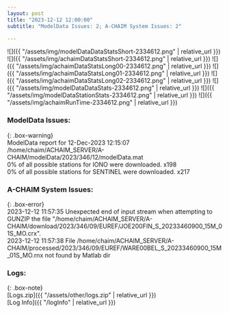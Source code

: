 ```yaml
---
layout: post
title: "2023-12-12 12:00:00"
subtitle: "ModelData Issues: 2; A-CHAIM System Issues: 2"

---
```


![]({{ "/assets/img/modelDataDataStatsShort-2334612.png" | relative_url }})
![]({{ "/assets/img/achaimDataStatsShort-2334612.png" | relative_url }})
![]({{ "/assets/img/achaimDataStatsLong00-2334612.png" | relative_url }})
![]({{ "/assets/img/achaimDataStatsLong01-2334612.png" | relative_url }})
![]({{ "/assets/img/achaimDataStatsLong02-2334612.png" | relative_url }})
![]({{ "/assets/img/modelDataDataStats-2334612.png" | relative_url }})
![]({{ "/assets/img/modelDataStationStats-2334612.png" | relative_url }})
![]({{ "/assets/img/achaimRunTime-2334612.png" | relative_url }})


### ModelData Issues:  
  
{: .box-warning}  
 ModelData report for 12-Dec-2023 12:15:07   
 /home/chaim/ACHAIM_SERVER/A-CHAIM/modelData/2023/346/12/modelData.mat   
 0% of all possible stations for IONO were downloaded. x198   
 0% of all possible stations for SENTINEL were downloaded. x217   
  
### A-CHAIM System Issues:  
  
{: .box-error}  
2023-12-12 11:57:35 Unexpected end of input stream when attempting to GUNZIP the file "/home/chaim/ACHAIM_SERVER/A-CHAIM/download/2023/346/09/EUREF/JOE200FIN_S_20233460900_15M_01S_MO.crx".  
2023-12-12 11:57:38 File /home/chaim/ACHAIM_SERVER/A-CHAIM/processed/2023/346/09/EUREF/WARE00BEL_S_20233460900_15M_01S_MO.rnx not found by Matlab dir  

### Logs:  
  
{: .box-note}  
[Logs.zip]({{ "/assets/other/logs.zip" | relative_url }})  
[Log Info]({{ "/logInfo" | relative_url }})  

